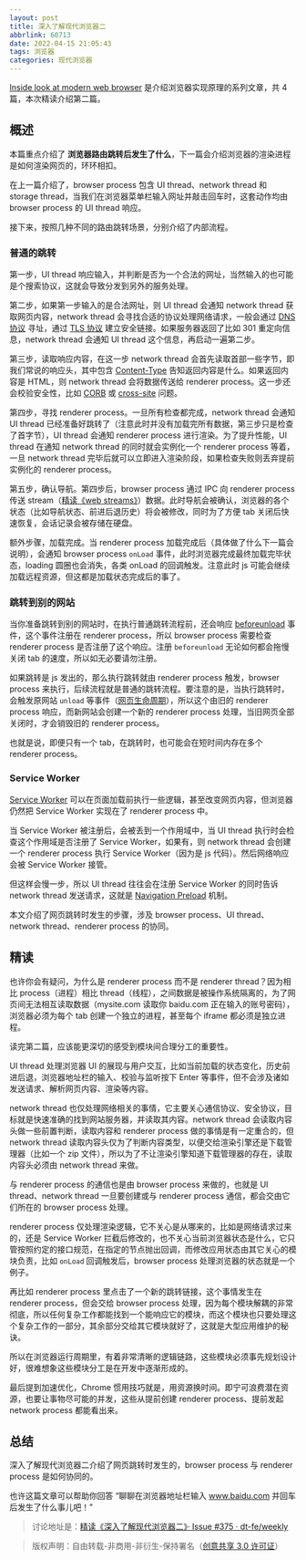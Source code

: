 ```yaml
---
layout: post
title: 深入了解现代浏览器二
abbrlink: 60713
date: 2022-04-15 21:05:43
tags: 浏览器
categories: 现代浏览器
---
```


[Inside look at modern web browser](https://developers.google.com/web/updates/2018/09/inside-browser-part2) 是介绍浏览器实现原理的系列文章，共 4 篇，本次精读介绍第二篇。

## 概述

本篇重点介绍了 **浏览器路由跳转后发生了什么**，下一篇会介绍浏览器的渲染进程是如何渲染网页的，环环相扣。

在上一篇介绍了，browser process 包含 UI thread、network thread 和 storage thread，当我们在浏览器菜单栏输入网址并敲击回车时，这套动作均由 browser process 的 UI thread 响应。

接下来，按照几种不同的路由跳转场景，分别介绍了内部流程。

### 普通的跳转

第一步，UI thread 响应输入，并判断是否为一个合法的网址，当然输入的也可能是个搜索协议，这就会导致分发到另外的服务处理。

第二步，如果第一步输入的是合法网址，则 UI thread 会通知 network thread 获取网页内容，network thread 会寻找合适的协议处理网络请求，一般会通过 [DNS 协议](https://en.wikipedia.org/wiki/Domain_Name_System) 寻址，通过 [TLS 协议](https://en.wikipedia.org/wiki/Transport_Layer_Security) 建立安全链接。如果服务器返回了比如 301 重定向信息，network thread 会通知 UI thread 这个信息，再启动一遍第二步。

第三步，读取响应内容，在这一步 network thread 会首先读取首部一些字节，即我们常说的响应头，其中包含 [Content-Type](https://developer.mozilla.org/en-US/docs/Web/HTTP/Basics_of_HTTP/MIME_types) 告知返回内容是什么。如果返回内容是 HTML，则 network thread 会将数据传送给 renderer process。这一步还会校验安全性，比如 [CORB](https://www.chromium.org/Home/chromium-security/corb-for-developers) 或 [cross-site](https://en.wikipedia.org/wiki/Cross-site_scripting) 问题。

第四步，寻找 renderer process。一旦所有检查都完成，network thread 会通知 UI thread 已经准备好跳转了（注意此时并没有加载完所有数据，第三步只是检查了首字节），UI thread 会通知 renderer process 进行渲染。为了提升性能，UI thread 在通知 network thread 的同时就会实例化一个 renderer process 等着，一旦 network thread 完毕后就可以立即进入渲染阶段，如果检查失败则丢弃提前实例化的 renderer process。

第五步，确认导航。第四步后，browser process 通过 IPC 向 renderer process 传送 stream（[精读《web streams》](https://github.com/ascoders/weekly/blob/master/%E5%89%8D%E6%B2%BF%E6%8A%80%E6%9C%AF/214.%E7%B2%BE%E8%AF%BB%E3%80%8Aweb%20streams%E3%80%8B.md)）数据。此时导航会被确认，浏览器的各个状态（比如导航状态、前进后退历史）将会被修改，同时为了方便 tab 关闭后快速恢复，会话记录会被存储在硬盘。

额外步骤，加载完成。当 renderer process 加载完成后（具体做了什么下一篇会说明），会通知 browser process `onLoad` 事件，此时浏览器完成最终加载完毕状态，loading 圆圈也会消失，各类 onLoad 的回调触发。注意此时 js 可能会继续加载远程资源，但这都是加载状态完成后的事了。

### 跳转到别的网站

当你准备跳转到别的网站时，在执行普通跳转流程前，还会响应 [beforeunload](https://developer.mozilla.org/en-US/docs/Web/API/Window/beforeunload_event) 事件，这个事件注册在 renderer process，所以 browser process 需要检查 renderer process 是否注册了这个响应。注册 `beforeunload` 无论如何都会拖慢关闭 tab 的速度，所以如无必要请勿注册。

如果跳转是 js 发出的，那么执行跳转就由 renderer process 触发，browser process 来执行，后续流程就是普通的跳转流程。要注意的是，当执行跳转时，会触发原网站 `unload` 等事件（[网页生命周期](https://developers.google.com/web/updates/2018/07/page-lifecycle-api#overview_of_page_lifecycle_states_and_events)），所以这个由旧的 renderer process 响应，而新网站会创建一个新的 renderer process 处理，当旧网页全部关闭时，才会销毁旧的 renderer process。

也就是说，即便只有一个 tab，在跳转时，也可能会在短时间内存在多个 renderer process。

### Service Worker

[Service Worker](https://developers.google.com/web/fundamentals/primers/service-workers) 可以在页面加载前执行一些逻辑，甚至改变网页内容，但浏览器仍然把 Service Worker 实现在了 renderer process 中。

当 Service Worker 被注册后，会被丢到一个作用域中，当 UI thread 执行时会检查这个作用域是否注册了 Service Worker，如果有，则 network thread 会创建一个 renderer process 执行 Service Worker（因为是 js 代码）。然后网络响应会被 Service Worker 接管。

但这样会慢一步，所以 UI thread 往往会在注册 Service Worker 的同时告诉 network thread 发送请求，这就是 [Navigation Preload](https://developers.google.com/web/updates/2017/02/navigation-preload) 机制。

本文介绍了网页跳转时发生的步骤，涉及 browser process、UI thread、network thread、renderer process 的协同。

## 精读

也许你会有疑问，为什么是 renderer process 而不是 renderer thread？因为相比 process（进程）相比 thread（线程），之间数据是被操作系统隔离的，为了网页间无法相互读取数据（mysite.com 读取你 baidu.com 正在输入的账号密码），浏览器必须为每个 tab 创建一个独立的进程，甚至每个 iframe 都必须是独立进程。

读完第二篇，应该能更深切的感受到模块间合理分工的重要性。

UI thread 处理浏览器 UI 的展现与用户交互，比如当前加载的状态变化，历史前进后退，浏览器地址栏的输入、校验与监听按下 Enter 等事件，但不会涉及诸如发送请求、解析网页内容、渲染等内容。

network thread 也仅处理网络相关的事情，它主要关心通信协议、安全协议，目标就是快速准确的找到网站服务器，并读取其内容。network thread 会读取内容头做一些前置判断，读取内容和 renderer process 做的事情是有一定重合的，但 network thread 读取内容头仅为了判断内容类型，以便交给渲染引擎还是下载管理器（比如一个 zip 文件），所以为了不让渲染引擎知道下载管理器的存在，读取内容头必须由 network thread 来做。

与 renderer process 的通信也是由 browser process 来做的，也就是 UI thread、network thread 一旦要创建或与 renderer process 通信，都会交由它们所在的 browser process 处理。

renderer process 仅处理渲染逻辑，它不关心是从哪来的，比如是网络请求过来的，还是 Service Worker 拦截后修改的，也不关心当前浏览器状态是什么，它只管按照约定的接口规范，在指定的节点抛出回调，而修改应用状态由其它关心的模块负责，比如 `onLoad` 回调触发后，browser process 处理浏览器的状态就是一个例子。

再比如 renderer process 里点击了一个新的跳转链接，这个事情发生在 renderer process，但会交给 browser process 处理，因为每个模块解耦的非常彻底，所以任何复杂工作都能找到一个能响应它的模块，而这个模块也只要处理这个复杂工作的一部分，其余部分交给其它模块就好了，这就是大型应用维护的秘诀。

所以在浏览器运行周期里，有着非常清晰的逻辑链路，这些模块必须事先规划设计好，很难想象这些模块分工是在开发中逐渐形成的。

最后提到加速优化，Chrome 惯用技巧就是，用资源换时间。即宁可浪费潜在资源，也要让事物尽可能的并发，这些从提前创建 renderer process、提前发起 network process 都能看出来。

## 总结

深入了解现代浏览器二介绍了网页跳转时发生的，browser process 与 renderer process 是如何协同的。

也许这篇文章可以帮助你回答 “聊聊在浏览器地址栏输入 www.baidu.com 并回车后发生了什么事儿吧！”

> 讨论地址是：[精读《深入了解现代浏览器二》· Issue #375 · dt-fe/weekly](https://github.com/dt-fe/weekly/issues/375)

> 版权声明：自由转载-非商用-非衍生-保持署名（[创意共享 3.0 许可证](https://creativecommons.org/licenses/by-nc-nd/3.0/deed.zh)）
